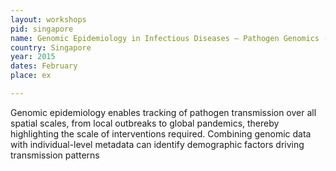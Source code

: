```yaml
---
layout: workshops
pid: singapore
name: Genomic Epidemiology in Infectious Diseases – Pathogen Genomics - Capacity Building Workshop in Southeast Asia
country: Singapore
year: 2015
dates: February
place: ex

---
```


Genomic epidemiology enables tracking of pathogen transmission over all spatial scales, from local outbreaks to global pandemics, thereby highlighting the scale of interventions required. Combining genomic data with individual-level metadata can identify demographic factors driving transmission patterns
